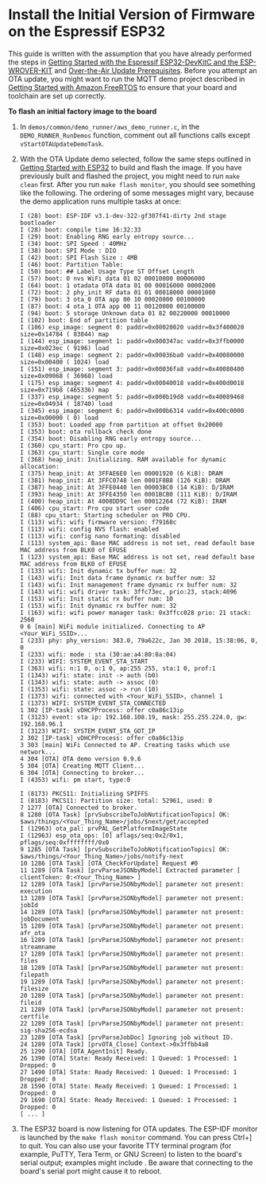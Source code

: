 # Install the Initial Version of Firmware on the Espressif ESP32<a name="burn-initial-firmware-esp"></a>

This guide is written with the assumption that you have already performed the steps in [Getting Started with the Espressif ESP32\-DevKitC and the ESP\-WROVER\-KIT](https://docs.aws.amazon.com/freertos/latest/userguide/getting_started_espressif.html) and [Over\-the\-Air Update Prerequisites](https://docs.aws.amazon.com/freertos/latest/userguide/ota-prereqs.html)\. Before you attempt an OTA update, you might want to run the MQTT demo project described in [Getting Started with Amazon FreeRTOS](https://docs.aws.amazon.com/freertos/latest/userguide/freertos-getting-started.html) to ensure that your board and toolchain are set up correctly\.

**To flash an initial factory image to the board**

1. In `demos/common/demo_runner/aws_demo_runner.c`, in the `DEMO_RUNNER_RunDemos` function, comment out all functions calls except `vStartOTAUpdateDemoTask`\.

1. With the OTA Update demo selected, follow the same steps outlined in [Getting Started with ESP32](https://docs.aws.amazon.com/freertos/latest/userguide/getting_started_espressif.html) to build and flash the image\. If you have previously built and flashed the project, you might need to run `make clean` first\. After you run `make flash monitor`, you should see something like the following\. The ordering of some messages might vary, because the demo application runs multiple tasks at once:

   ```
   I (28) boot: ESP-IDF v3.1-dev-322-gf307f41-dirty 2nd stage bootloader
   I (28) boot: compile time 16:32:33
   I (29) boot: Enabling RNG early entropy source...
   I (34) boot: SPI Speed : 40MHz
   I (38) boot: SPI Mode : DIO
   I (42) boot: SPI Flash Size : 4MB
   I (46) boot: Partition Table:
   I (50) boot: ## Label Usage Type ST Offset Length
   I (57) boot: 0 nvs WiFi data 01 02 00010000 00006000
   I (64) boot: 1 otadata OTA data 01 00 00016000 00002000
   I (72) boot: 2 phy_init RF data 01 01 00018000 00001000
   I (79) boot: 3 ota_0 OTA app 00 10 00020000 00100000
   I (87) boot: 4 ota_1 OTA app 00 11 00120000 00100000
   I (94) boot: 5 storage Unknown data 01 82 00220000 00010000
   I (102) boot: End of partition table
   I (106) esp_image: segment 0: paddr=0x00020020 vaddr=0x3f400020 size=0x14784 ( 83844) map
   I (144) esp_image: segment 1: paddr=0x000347ac vaddr=0x3ffb0000 size=0x023ec ( 9196) load
   I (148) esp_image: segment 2: paddr=0x00036ba0 vaddr=0x40080000 size=0x00400 ( 1024) load
   I (151) esp_image: segment 3: paddr=0x00036fa8 vaddr=0x40080400 size=0x09068 ( 36968) load
   I (175) esp_image: segment 4: paddr=0x00040018 vaddr=0x400d0018 size=0x719b8 (465336) map
   I (337) esp_image: segment 5: paddr=0x000b19d8 vaddr=0x40089468 size=0x04934 ( 18740) load
   I (345) esp_image: segment 6: paddr=0x000b6314 vaddr=0x400c0000 size=0x00000 ( 0) load
   I (353) boot: Loaded app from partition at offset 0x20000
   I (353) boot: ota rollback check done
   I (354) boot: Disabling RNG early entropy source...
   I (360) cpu_start: Pro cpu up.
   I (363) cpu_start: Single core mode
   I (368) heap_init: Initializing. RAM available for dynamic allocation:
   I (375) heap_init: At 3FFAE6E0 len 00001920 (6 KiB): DRAM
   I (381) heap_init: At 3FFC0748 len 0001F8B8 (126 KiB): DRAM
   I (387) heap_init: At 3FFE0440 len 00003BC0 (14 KiB): D/IRAM
   I (393) heap_init: At 3FFE4350 len 0001BCB0 (111 KiB): D/IRAM
   I (400) heap_init: At 4008DD9C len 00012264 (72 KiB): IRAM
   I (406) cpu_start: Pro cpu start user code
   I (88) cpu_start: Starting scheduler on PRO CPU.
   I (113) wifi: wifi firmware version: f79168c
   I (113) wifi: config NVS flash: enabled
   I (113) wifi: config nano formating: disabled
   I (113) system_api: Base MAC address is not set, read default base MAC address from BLK0 of EFUSE
   I (123) system_api: Base MAC address is not set, read default base MAC address from BLK0 of EFUSE
   I (133) wifi: Init dynamic tx buffer num: 32
   I (143) wifi: Init data frame dynamic rx buffer num: 32
   I (143) wifi: Init management frame dynamic rx buffer num: 32
   I (143) wifi: wifi driver task: 3ffc73ec, prio:23, stack:4096
   I (153) wifi: Init static rx buffer num: 10
   I (153) wifi: Init dynamic rx buffer num: 32
   I (163) wifi: wifi power manager task: 0x3ffcc028 prio: 21 stack: 2560
   0 6 [main] WiFi module initialized. Connecting to AP <Your_WiFi_SSID>...
   I (233) phy: phy_version: 383.0, 79a622c, Jan 30 2018, 15:38:06, 0, 0
   I (233) wifi: mode : sta (30:ae:a4:80:0a:04)
   I (233) WIFI: SYSTEM_EVENT_STA_START
   I (363) wifi: n:1 0, o:1 0, ap:255 255, sta:1 0, prof:1
   I (1343) wifi: state: init -> auth (b0)
   I (1343) wifi: state: auth -> assoc (0)
   I (1353) wifi: state: assoc -> run (10)
   I (1373) wifi: connected with <Your_WiFi_SSID>, channel 1
   I (1373) WIFI: SYSTEM_EVENT_STA_CONNECTED
   1 302 [IP-task] vDHCPProcess: offer c0a86c13ip
   I (3123) event: sta ip: 192.168.108.19, mask: 255.255.224.0, gw: 192.168.96.1
   I (3123) WIFI: SYSTEM_EVENT_STA_GOT_IP
   2 302 [IP-task] vDHCPProcess: offer c0a86c13ip
   3 303 [main] WiFi Connected to AP. Creating tasks which use network...
   4 304 [OTA] OTA demo version 0.9.6
   5 304 [OTA] Creating MQTT Client...
   6 304 [OTA] Connecting to broker...
   I (4353) wifi: pm start, type:0
   
   I (8173) PKCS11: Initializing SPIFFS
   I (8183) PKCS11: Partition size: total: 52961, used: 0
   7 1277 [OTA] Connected to broker.
   8 1280 [OTA Task] [prvSubscribeToJobNotificationTopics] OK: $aws/things/<Your_Thing_Name>/jobs/$next/get/accepted
   I (12963) ota_pal: prvPAL_GetPlatformImageState
   I (12963) esp_ota_ops: [0] aflags/seq:0x2/0x1, pflags/seq:0xffffffff/0x0
   9 1285 [OTA Task] [prvSubscribeToJobNotificationTopics] OK: $aws/things/<Your_Thing_Name>/jobs/notify-next
   10 1286 [OTA Task] [OTA_CheckForUpdate] Request #0
   11 1289 [OTA Task] [prvParseJSONbyModel] Extracted parameter [ clientToken: 0:<Your_Thing_Name> ]
   12 1289 [OTA Task] [prvParseJSONbyModel] parameter not present: execution
   13 1289 [OTA Task] [prvParseJSONbyModel] parameter not present: jobId
   14 1289 [OTA Task] [prvParseJSONbyModel] parameter not present: jobDocument
   15 1289 [OTA Task] [prvParseJSONbyModel] parameter not present: afr_ota
   16 1289 [OTA Task] [prvParseJSONbyModel] parameter not present: streamname
   17 1289 [OTA Task] [prvParseJSONbyModel] parameter not present: files
   18 1289 [OTA Task] [prvParseJSONbyModel] parameter not present: filepath
   19 1289 [OTA Task] [prvParseJSONbyModel] parameter not present: filesize
   20 1289 [OTA Task] [prvParseJSONbyModel] parameter not present: fileid
   21 1289 [OTA Task] [prvParseJSONbyModel] parameter not present: certfile
   22 1289 [OTA Task] [prvParseJSONbyModel] parameter not present: sig-sha256-ecdsa
   23 1289 [OTA Task] [prvParseJobDoc] Ignoring job without ID.
   24 1289 [OTA Task] [prvOTA_Close] Context->0x3ffbb4a8
   25 1290 [OTA] [OTA_AgentInit] Ready.
   26 1390 [OTA] State: Ready Received: 1 Queued: 1 Processed: 1 Dropped: 0
   27 1490 [OTA] State: Ready Received: 1 Queued: 1 Processed: 1 Dropped: 0
   28 1590 [OTA] State: Ready Received: 1 Queued: 1 Processed: 1 Dropped: 0
   29 1690 [OTA] State: Ready Received: 1 Queued: 1 Processed: 1 Dropped: 0
   [ ... ]
   ```

1. The ESP32 board is now listening for OTA updates\. The ESP\-IDF monitor is launched by the `make flash monitor` command\. You can press Ctrl\+\] to quit\. You can also use your favorite TTY terminal program \(for example, PuTTY, Tera Term, or GNU Screen\) to listen to the board's serial output; examples might include \. Be aware that connecting to the board's serial port might cause it to reboot\.